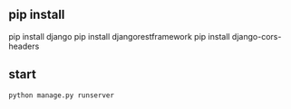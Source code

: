 ## pip install
pip install django
pip install djangorestframework
pip install django-cors-headers

## start
```
python manage.py runserver
```